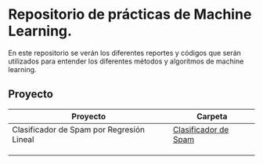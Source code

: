# Repositorio de prácticas de Machine Learning.

En este repositorio se verán los diferentes reportes y códigos que serán utilizados para entender los diferentes métodos y algoritmos de machine learning.

## Proyecto

|**Proyecto**|**Carpeta**|
|------------|-----------|
|Clasificador de Spam por Regresión Lineal|[Clasificador de Spam](spam)|
|||
|||
|||